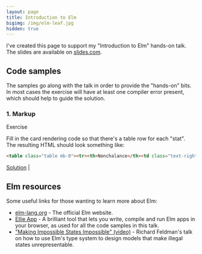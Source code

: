 ```yaml
---
layout: page
title: Introduction to Elm
bigimg: /img/elm-leaf.jpg
hidden: true
---
```


I've created this page to support my "Introduction to Elm" hands-on talk. The slides are available on [slides.com](http://slides.com/morcs/introduction-to-elm).

## Code samples

The samples go along with the talk in order to provide the "hands-on" bits. In most cases the exercise will have at least one compiler error present, which should help to guide the solution.

### 1. Markup

Exercise

Fill in the card rendering code so that there's a table row for each "stat". The resulting HTML should look something like:

```html
<table class="table mb-0"><tr><th>Nonchalance</th><td class="text-right">8</td></tr><tr><th>Aggression</th><td class="text-right">6</td></tr><tr><th>Glamour</th><td class="text-right">4</td></tr><tr><th>Speed</th><td class="text-right">5</td></tr></table>
```

[Solution](https://ellie-app.com/mwRph7znwa1/1) |

## Elm resources

Some useful links for those wanting to learn more about Elm:

* [elm-lang.org](http://elm-lang.org/) - The official Elm website.
* [Ellie App](https://ellie-app.com/) - A brilliant tool that lets you write, compile and run Elm apps in your browser, as used for all the code samples in this talk.
* ["Making Impossible States Impossible" (video)](https://www.youtube.com/watch?v=IcgmSRJHu_8) - Richard Feldman's talk on how to use Elm's type system to design models that make illegal states unrepresentable.

